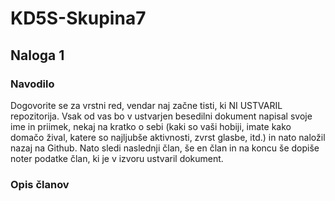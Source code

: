# KD5S-Skupina7
## Naloga 1
### Navodilo
 Dogovorite se za vrstni red, vendar naj začne tisti, ki NI USTVARIL repozitorija. Vsak od vas bo v ustvarjen besedilni dokument napisal svoje ime in priimek, nekaj na kratko o sebi (kaki so vaši hobiji, imate kako domačo žival, katere so najljubše aktivnosti, zvrst glasbe, itd.) in nato naložil nazaj na Github. Nato sledi naslednji član, še en član in na koncu še dopiše noter podatke član, ki je v izvoru ustvaril dokument.

### Opis članov
